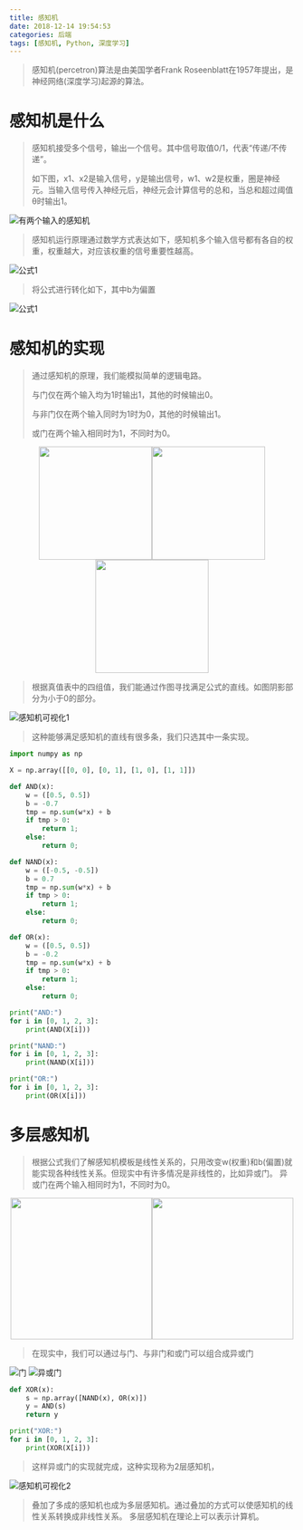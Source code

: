 ```yaml
---
title: 感知机
date: 2018-12-14 19:54:53
categories: 后端
tags: [感知机, Python, 深度学习]
---
```


> 感知机(percetron)算法是由美国学者Frank Roseenblatt在1957年提出，是神经网络(深度学习)起源的算法。
# 感知机是什么 #
> 感知机接受多个信号，输出一个信号。其中信号取值0/1，代表“传递/不传递”。
> 
> 如下图，x1、x2是输入信号，y是输出信号，w1、w2是权重，圈是神经元。当输入信号传入神经元后，神经元会计算信号的总和，当总和超过阈值θ时输出1。

![有两个输入的感知机](/picture/2018-12-14-01.png)
> 感知机运行原理通过数学方式表达如下，感知机多个输入信号都有各自的权重，权重越大，对应该权重的信号重要性越高。

![公式1](/picture/2018-12-14-02.png)
> 将公式进行转化如下，其中b为偏置

![公式1](/picture/2018-12-14-06.png)

# 感知机的实现 #
> 通过感知机的原理，我们能模拟简单的逻辑电路。
> 
> 与门仅在两个输入均为1时输出1，其他的时候输出0。
> 
> 与非门仅在两个输入同时为1时为0，其他的时候输出1。
> 
> 或门在两个输入相同时为1，不同时为0。

<center><img src="/picture/2018-12-14-03.png" width="200"/><img src="/picture/2018-12-14-04.png" width="200"/><img src="/picture/2018-12-14-05.png" width="200"/></center>

> 根据真值表中的四组值，我们能通过作图寻找满足公式的直线。如图阴影部分为小于0的部分。

![感知机可视化1](/picture/2018-12-14-07.png)
> 这种能够满足感知机的直线有很多条，我们只选其中一条实现。

``` python
import numpy as np 

X = np.array([[0, 0], [0, 1], [1, 0], [1, 1]])

def AND(x):
	w = ([0.5, 0.5])
	b = -0.7
	tmp = np.sum(w*x) + b
	if tmp > 0:
		return 1;
	else: 
		return 0; 

def NAND(x):
	w = ([-0.5, -0.5])
	b = 0.7
	tmp = np.sum(w*x) + b
	if tmp > 0:
		return 1;
	else: 
		return 0;

def OR(x):
	w = ([0.5, 0.5])
	b = -0.2
	tmp = np.sum(w*x) + b
	if tmp > 0:
		return 1;
	else: 
		return 0; 

print("AND:")
for i in [0, 1, 2, 3]:
	print(AND(X[i]))

print("NAND:")
for i in [0, 1, 2, 3]:
	print(NAND(X[i]))

print("OR:")
for i in [0, 1, 2, 3]:
	print(OR(X[i]))
```

# 多层感知机 #
> 根据公式我们了解感知机模板是线性关系的，只用改变w(权重)和b(偏置)就能实现各种线性关系。但现实中有许多情况是非线性的，比如异或门。
> 异或门在两个输入相同时为1，不同时为0。

<center><img src="/picture/2018-12-14-08.png" width="250"/><img src="/picture/2018-12-14-09.png" width="250"/></center>

> 在现实中，我们可以通过与门、与非门和或门可以组合成异或门

![门](/picture/2018-12-14-10.png)
![异或门](/picture/2018-12-14-11.png)

``` python
def XOR(x):
	s = np.array([NAND(x), OR(x)]) 
	y = AND(s)
	return y

print("XOR:")
for i in [0, 1, 2, 3]:
	print(XOR(X[i]))
```
> 这样异或门的实现就完成，这种实现称为2层感知机，

![感知机可视化2](/picture/2018-12-14-12.png)
> 叠加了多成的感知机也成为多层感知机。通过叠加的方式可以使感知机的线性关系转换成非线性关系。
> 多层感知机在理论上可以表示计算机。

